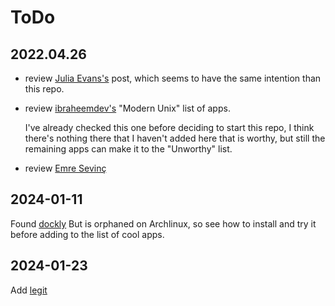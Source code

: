 # ToDo

## 2022.04.26
  - review [Julia
    Evans's](https://jvns.ca/blog/2022/04/12/a-list-of-new-ish--command-line-tools/)
    post, which seems to have the same intention than this repo.

  - review [ibraheemdev's](https://github.com/ibraheemdev/modern-unix) "Modern
    Unix" list of apps.

    I've already checked this one before deciding to start this repo, I think
    there's nothing there that I haven't added here that is worthy, but still
    the remaining apps can make it to the "Unworthy" list.

  - review [Emre
    Sevinç](https://ileriseviye.wordpress.com/2018/10/30/command-line-for-the-21-century-the-low-hanging-fruit/amp/)

## 2024-01-11

Found [dockly](https://github.com/lirantal/dockly)
But is orphaned on Archlinux, so see how to install and try it before adding to the list of cool apps.

## 2024-01-23

Add [legit](https://github.com/frostming/legit)
